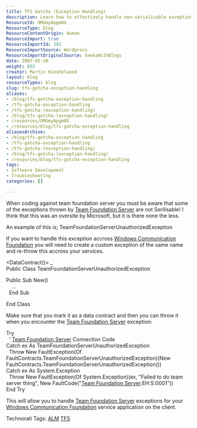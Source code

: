 ```yaml
---
title: TFS Gotcha (Exception Handling)
description: Learn how to effectively handle non-serializable exceptions in Team Foundation Server with custom solutions for Windows Communication Foundation. Enhance your coding skills!
ResourceId: OMGmyApgm0G
ResourceType: blog
ResourceContentOrigin: Human
ResourceImport: true
ResourceImportId: 392
ResourceImportSource: Wordpress
ResourceImportOriginalSource: GeeksWithBlogs
date: 2007-05-30
weight: 855
creator: Martin Hinshelwood
layout: blog
resourceTypes: blog
slug: tfs-gotcha-exception-handling
aliases:
- /blog/tfs-gotcha-exception-handling
- /tfs-gotcha-exception-handling
- /tfs-gotcha-(exception-handling)
- /blog/tfs-gotcha-(exception-handling)
- /resources/OMGmyApgm0G
- /resources/blog/tfs-gotcha-exception-handling
aliasesArchive:
- /blog/tfs-gotcha-exception-handling
- /tfs-gotcha-exception-handling
- /tfs-gotcha-(exception-handling)
- /blog/tfs-gotcha-(exception-handling)
- /resources/blog/tfs-gotcha-exception-handling
tags:
- Software Development
- Troubleshooting
categories: []

---
```

When coding against team foundation server you must be aware that some of the exceptions thrown by [Team Foundation Server](http://msdn2.microsoft.com/en-us/teamsystem/aa718934.aspx "Team Foundation Server") are not Serilisable! I think that this was an oversite by Microsoft, but it is there none the less.

An example of this is; TeamFoundationServerUnauthorizedException

If you want to handle this exception accross [Windows Communication Foundation](http://wcf.netfx3.com "Windows Communication Foundation") you will need to create a custom exception of the same name and re-throw this accross your services.

<DataContract()> \_  
Public Class TeamFoundationServerUnauthorizedException

Public Sub New()  
    ...  
  End Sub

End Class

Make sure that you mark it as a data contract and then you can throw it when you encounter the [Team Foundation Server](http://msdn2.microsoft.com/en-us/teamsystem/aa718934.aspx "Team Foundation Server") exception:

Try  
  ' [Team Foundation Server](http://msdn2.microsoft.com/en-us/teamsystem/aa718934.aspx "Team Foundation Server") Connection Code  
Catch ex As TeamFoundationServerUnauthorizedException  
  Throw New FaultException(Of FaultContracts.TeamFoundationServerUnauthorizedException)(New FaultContracts.TeamFoundationServerUnauthorizedException())  
Catch ex As System.Exception  
  Throw New FaultException(Of System.Exception)(ex, "Failed to do team server thing", New FaultCode("[Team Foundation Server](http://msdn2.microsoft.com/en-us/teamsystem/aa718934.aspx "Team Foundation Server"):EH:S:0001"))  
End Try

This will allow you to handle [Team Foundation Server](http://msdn2.microsoft.com/en-us/teamsystem/aa718934.aspx "Team Foundation Server") exceptions for your [Windows Communication Foundation](http://wcf.netfx3.com "Windows Communication Foundation") service application on the client.

Technorati Tags: [ALM](http://technorati.com/tags/ALM) [TFS](http://technorati.com/tags/TFS)
